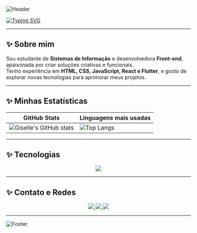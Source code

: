 <!-- Banner -->
![Header](https://capsule-render.vercel.app/api?type=waving&color=90ee90&height=200&section=header&text=Olá,%20eu%20sou%20a%20Giselle!&fontSize=35&fontColor=ffffff&animation=twinkling)

[![Typing SVG](https://readme-typing-svg.herokuapp.com?color=90ee90&size=30&center=true&vCenter=true&width=800&lines=Estudante+de+Sistemas+de+Informação;Desenvolvedora+Front-end;Apaixonada+por+tecnologia+e+inovação)](https://git.io/typing-svg)

---

## ✨ **Sobre mim**
Sou estudante de **Sistemas de Informação** e desenvolvedora **Front-end**, apaixonada por criar soluções criativas e funcionais.  
Tenho experiência em **HTML, CSS, JavaScript, React e Flutter**, e gosto de explorar novas tecnologias para aprimorar meus projetos.

---

## ✨ Minhas Estatísticas
| GitHub Stats | Linguagens mais usadas |
|--------------|------------------------|
| ![Giselle's GitHub stats](https://github-readme-stats.vercel.app/api?username=SEUUSUARIO&show_icons=true&theme=radical) | ![Top Langs](https://github-readme-stats.vercel.app/api/top-langs/?username=SEUUSUARIO&layout=donut&theme=radical) |

---

## ✨ Tecnologias
<p align="center">
  <img src="https://skillicons.dev/icons?i=html,css,js,python,flutter,nodejs,figma,bootstrap,github" />
</p>

---

## ✨ Contato e Redes
<p align="center">
  <a href="mailto:giselleluz6@gmail.com">
    <img src="https://img.shields.io/badge/Email-D14836?style=for-the-badge&logo=gmail&logoColor=white" />
  </a>
  <a href="https://linkedin.com/in/giselle-luz-leite" target="_blank">
    <img src="https://img.shields.io/badge/LinkedIn-0A66C2?style=for-the-badge&logo=linkedin&logoColor=white" />
  </a>
  <a href="https://github.com/Giselleluz" target="_blank">
    <img src="https://img.shields.io/badge/GitHub-171515?style=for-the-badge&logo=github&logoColor=white" />
  </a>
</p>

---

![Footer](https://capsule-render.vercel.app/api?type=waving&color=90ee90&height=150&section=footer)
